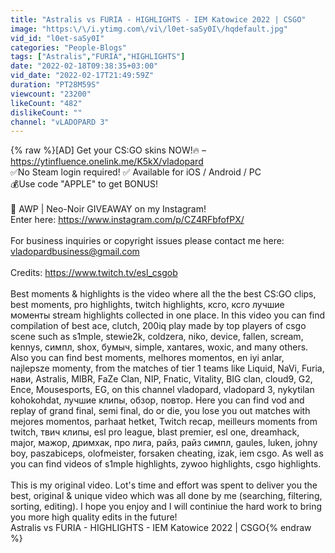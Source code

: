 ```yaml
---
title: "Astralis vs FURIA - HIGHLIGHTS - IEM Katowice 2022 | CSGO"
image: "https:\/\/i.ytimg.com\/vi\/l0et-saSy0I\/hqdefault.jpg"
vid_id: "l0et-saSy0I"
categories: "People-Blogs"
tags: ["Astralis","FURIA","HIGHLIGHTS"]
date: "2022-02-18T09:38:35+03:00"
vid_date: "2022-02-17T21:49:59Z"
duration: "PT28M59S"
viewcount: "23200"
likeCount: "482"
dislikeCount: ""
channel: "vLADOPARD 3"
---
```

{% raw %}[AD] Get your CS:GO skins NOW!🔥 – <a rel="nofollow" target="blank" href="https://ytinfluence.onelink.me/K5kX/vladopard">https://ytinfluence.onelink.me/K5kX/vladopard</a><br />✅No Steam login required! ✅ Available for iOS / Android / PC<br />💰Use code &quot;APPLE&quot; to get BONUS!<br /><br />🎁 AWP | Neo-Noir GIVEAWAY on my Instagram!<br />Enter here: <a rel="nofollow" target="blank" href="https://www.instagram.com/p/CZ4RFbfofPX/">https://www.instagram.com/p/CZ4RFbfofPX/</a><br /><br />For business inquiries or copyright issues please contact me here:<br />vladopardbusiness@gmail.com<br /><br />Credits: <a rel="nofollow" target="blank" href="https://www.twitch.tv/esl_csgob">https://www.twitch.tv/esl_csgob</a><br /><br />Best moments &amp; highlights is the video where all the the best CS:GO clips, best moments, pro highlights, twitch highlights, ксго, ксго лучшие моменты stream highlights collected in one place. In this video you can find compilation of best ace, clutch, 200iq play made by top players of csgo scene such as s1mple, stewie2k, coldzera, niko, device, fallen, scream, kennys, симпл, shox, бумыч, simple, xantares, woxic, and many others. Also you can find best moments, melhores momentos, en i̇yi̇ anlar, najlepsze momenty, from the matches of tier 1 teams like Liquid, NaVi, Furia, нави, Astralis, MIBR, FaZe Clan, NIP, Fnatic, Vitality, BIG clan, cloud9, G2, Ence, Mousesports, EG, on this channel vladopard, vladopard 3,  nykytilan kohokohdat, лучшие клипы, обзор, повтор. Here you can find vod and replay of grand final, semi final, do or die, you lose you out matches with mejores momentos, parhaat hetket, Twitch recap, meilleurs moments from twitch, твич клипы, esl pro league, blast premier, esl one, dreamhack, major, мажор, дримхак, про лига, райз, райз симпл, gaules, luken, johny boy, paszabiceps, olofmeister, forsaken cheating, izak, iem csgo. As well as you can find videos of s1mple highlights, zywoo highlights, csgo highlights.<br /><br />This is my original video. Lot's time and effort was spent to deliver you the best, original &amp; unique video which was all done by me (searching, filtering, sorting, editing). I hope you enjoy and I will continiue the hard work to bring you more high quality edits in the future!<br />Astralis vs FURIA - HIGHLIGHTS - IEM Katowice 2022 | CSGO{% endraw %}
